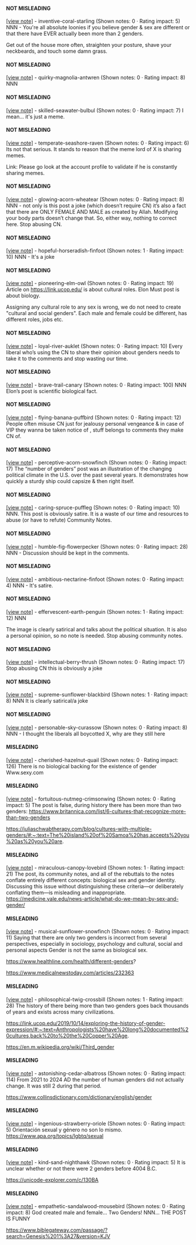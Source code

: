 #### NOT MISLEADING

[[view note]](https://x.com/i/birdwatch/n/1885176707113467906) - inventive-coral-starling (Shown notes: 0 · Rating impact: 5)
NNN - You're all absolute loonies if you believe gender & sex are different or that there have EVER actually been more than 2 genders. 

Get out of the house more often, straighten your posture, shave your neckbeards, and touch some damn grass. 

#### NOT MISLEADING

[[view note]](https://x.com/i/birdwatch/n/1884935003731009804) - quirky-magnolia-antwren (Shown notes: 0 · Rating impact: 8)
NNN 

#### NOT MISLEADING

[[view note]](https://x.com/i/birdwatch/n/1884886701769982383) - skilled-seawater-bulbul (Shown notes: 0 · Rating impact: 7)
I mean... it's just a meme.

#### NOT MISLEADING

[[view note]](https://x.com/i/birdwatch/n/1884829389659193829) - temperate-seashore-raven (Shown notes: 0 · Rating impact: 6)
Its not that serious.  It stands to reason that the meme lord of X is sharing memes.

Link: Please go look at the account profile to validate if he is constantly sharing memes.

#### NOT MISLEADING

[[view note]](https://x.com/i/birdwatch/n/1884782058398175552) - glowing-acorn-wheatear (Shown notes: 0 · Rating impact: 8)
NNN - not only is this post 
a joke (which doesn’t require CN) it’s also a fact that there are ONLY FEMALE AND MALE as created by Allah. Modifying your body parts doesn’t change that. So, either way, nothing to correct here. Stop abusing CN.

#### NOT MISLEADING

[[view note]](https://x.com/i/birdwatch/n/1884737187821871232) - hopeful-horseradish-finfoot (Shown notes: 1 · Rating impact: 10)
NNN - It's a joke

#### NOT MISLEADING

[[view note]](https://x.com/i/birdwatch/n/1884727661232103629) - pioneering-elm-owl (Shown notes: 0 · Rating impact: 19)
Article on https://link.ucop.edu/ is about cultural roles.
Elon Must post is about biology.

Assigning any cultural role to any sex is wrong, we do not need to create "cultural and social genders". Each male and female could be different, has different roles, jobs etc.


#### NOT MISLEADING

[[view note]](https://x.com/i/birdwatch/n/1884724560819630108) - loyal-river-auklet (Shown notes: 0 · Rating impact: 10)
Every liberal who’s using the CN to share their opinion about genders needs to take it to the comments and stop wasting our time.

#### NOT MISLEADING

[[view note]](https://x.com/i/birdwatch/n/1884722300668244156) - brave-trail-canary (Shown notes: 0 · Rating impact: 100)
NNN
Elon’s post is scientific biological fact.

#### NOT MISLEADING

[[view note]](https://x.com/i/birdwatch/n/1884712003232510200) - flying-banana-puffbird (Shown notes: 0 · Rating impact: 12)
People often misuse CN just for jealousy personal vengeance & in case of VIP they wanna be taken notice of , stuff belongs to comments they make CN of.

#### NOT MISLEADING

[[view note]](https://x.com/i/birdwatch/n/1884710951481414009) - perceptive-acorn-snowfinch (Shown notes: 0 · Rating impact: 17)
The “number of genders” post was an illustration of the changing political climate in the U.S. over the past several years. It demonstrates how quickly a sturdy ship could capsize & then right itself.   

#### NOT MISLEADING

[[view note]](https://x.com/i/birdwatch/n/1884707858916512033) - caring-spruce-puffleg (Shown notes: 0 · Rating impact: 10)
NNN. This post is obviously satire. It is a waste of our time and resources to abuse (or have to refute) Community Notes.

#### NOT MISLEADING

[[view note]](https://x.com/i/birdwatch/n/1884687115104989306) - humble-fig-flowerpecker (Shown notes: 0 · Rating impact: 28)
NNN - Discussion should be kept in the comments.

#### NOT MISLEADING

[[view note]](https://x.com/i/birdwatch/n/1884676318765236656) - ambitious-nectarine-finfoot (Shown notes: 0 · Rating impact: 4)
NNN - It's satire. 

#### NOT MISLEADING

[[view note]](https://x.com/i/birdwatch/n/1884675054782255304) - effervescent-earth-penguin (Shown notes: 1 · Rating impact: 12)
NNN

The image is clearly satirical and talks about the political situation. It is also a personal opinion, so no note is needed. Stop abusing community notes.

#### NOT MISLEADING

[[view note]](https://x.com/i/birdwatch/n/1884674613768315129) - intellectual-berry-thrush (Shown notes: 0 · Rating impact: 17)
Stop abusing CN this is obviously a joke 

#### NOT MISLEADING

[[view note]](https://x.com/i/birdwatch/n/1884674346616004796) - supreme-sunflower-blackbird (Shown notes: 1 · Rating impact: 8)
NNN It is clearly satirical/a joke

#### NOT MISLEADING

[[view note]](https://x.com/i/birdwatch/n/1884821401766388116) - personable-sky-curassow (Shown notes: 0 · Rating impact: 8)
NNN - I thought the liberals all boycotted X, why are they still here

#### MISLEADING

[[view note]](https://x.com/i/birdwatch/n/1886158105425195051) - cherished-hazelnut-quail (Shown notes: 0 · Rating impact: 126)
There is no biological backing for the existence of gender
Www.sexy.com

#### MISLEADING

[[view note]](https://x.com/i/birdwatch/n/1884837008910008477) - fortuitous-nutmeg-crimsonwing (Shown notes: 0 · Rating impact: 5)
The post is false, during history there has been more than two genders: https://www.britannica.com/list/6-cultures-that-recognize-more-than-two-genders

https://juliaschwabtherapy.com/blog/cultures-with-multiple-genders/#:~:text=The%20island%20of%20Samoa%20has,accepts%20you%20as%20you%20are.

#### MISLEADING

[[view note]](https://x.com/i/birdwatch/n/1884738786510143805) - miraculous-canopy-lovebird (Shown notes: 1 · Rating impact: 21)
The post, its community notes, and all of the rebuttals to the notes conflate entirely different concepts: biological sex and gender identity. Discussing this issue without distinguishing these criteria—or deliberately conflating them—is misleading and inappropriate.
https://medicine.yale.edu/news-article/what-do-we-mean-by-sex-and-gender/

#### MISLEADING

[[view note]](https://x.com/i/birdwatch/n/1884737227793568090) - musical-sunflower-snowfinch (Shown notes: 0 · Rating impact: 11)
Saying that there are only two genders is incorrect from several perspectives, especially in sociology, psychology and cultural, social and personal aspects
Gender is not the same as biological sex.

https://www.healthline.com/health/different-genders?

https://www.medicalnewstoday.com/articles/232363

#### MISLEADING

[[view note]](https://x.com/i/birdwatch/n/1884716048659710184) - philosophical-twig-crossbill (Shown notes: 1 · Rating impact: 28)
The history of there being more than two genders goes back thousands of years and exists across many civilizations.

https://link.ucop.edu/2019/10/14/exploring-the-history-of-gender-expression/#:~:text=Anthropologists%20have%20long%20documented%20cultures,back%20to%20the%20Copper%20Age.

https://en.m.wikipedia.org/wiki/Third_gender

#### MISLEADING

[[view note]](https://x.com/i/birdwatch/n/1884671681928577090) - astonishing-cedar-albatross (Shown notes: 0 · Rating impact: 114)
From 2021 to 2024 AD the number of human genders did not actually change. It was still 2 during that period.

https://www.collinsdictionary.com/dictionary/english/gender

#### MISLEADING

[[view note]](https://x.com/i/birdwatch/n/1884674324096844100) - ingenious-strawberry-oriole (Shown notes: 0 · Rating impact: 5)
Orientación sexual y género no son lo mismo. https://www.apa.org/topics/lgbtq/sexual

#### MISLEADING

[[view note]](https://x.com/i/birdwatch/n/1884760724741718443) - kind-sand-nighthawk (Shown notes: 0 · Rating impact: 5)
It is unclear whether or not there were 2 genders before 4004 B.C.

https://unicode-explorer.com/c/130BA

#### MISLEADING

[[view note]](https://x.com/i/birdwatch/n/1884770151649976812) - empathetic-sandalwood-mousebird (Shown notes: 0 · Rating impact: 8)
God created male and female... Two Genders! 
NNN... THE POST IS FUNNY

https://www.biblegateway.com/passage/?search=Genesis%201%3A27&version=KJV

